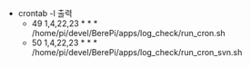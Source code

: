 - crontab -l 출력
  - 49 1,4,22,23 * * * /home/pi/devel/BerePi/apps/log_check/run_cron.sh
  - 50 1,4,22,23 * * * /home/pi/devel/BerePi/apps/log_check/run_cron_svn.sh
